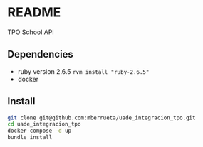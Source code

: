# README

TPO School API

## Dependencies

- ruby version 2.6.5   `rvm install "ruby-2.6.5"`
- docker

## Install

```sh
git clone git@github.com:mberrueta/uade_integracion_tpo.git
cd uade_integracion_tpo
docker-compose -d up
bundle install
```
